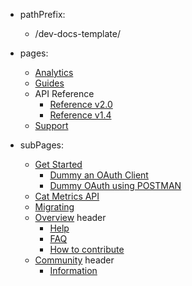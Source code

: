 - pathPrefix:
    - /dev-docs-template/

- pages:
    - [Analytics](index.md)
    - [Guides](guides/index.md)
    - API Reference
        - [Reference v2.0](api/index.md)
        - [Reference v1.4](api/1-4.md)
    - [Support](support/index.md)

- subPages:
    - [Get Started](guides/index.md) 
        - [Dummy an OAuth Client](guides/dummy_oauth_client/index.md) 
        - [Dummy OAuth using POSTMAN](guides/dummy_using_postman/index.md) 
    - [Cat Metrics API](guides/dummy_metrics_api/index.md) 
    - [Migrating](guides/migrating/index.md) 
    - [Overview](support/index.md) header
        - [Help](support/index.md) 
        - [FAQ](support/FAQ/index.md) 
        - [How to contribute](support/contribute/index.md) 
    - [Community](support/community/index.md) header
        - [Information](support/community/index.md) 
